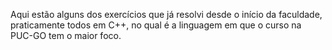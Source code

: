 Aqui estão alguns dos exercícios que já resolvi desde o início da faculdade, praticamente todos em C++, no qual é a linguagem em que o curso na PUC-GO tem o maior foco.
